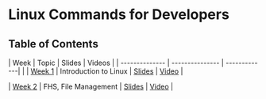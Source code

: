 # Linux Commands for Developers

## Table of Contents

| Week | Topic | Slides | Videos |
| -------------- | --------------- | -------------| |
| [Week 1](/Week-1/Lecture1.md) | Introduction to Linux | [Slides](https://docs.google.com/presentation/d/1VnF6CRQH8pO7d9HHjRSC0zmFCwZr5DJulAoOJUlIgpE/edit?usp=sharing) | [Video](https://drive.google.com/file/d/1WuH4GC-TEfWnMS6xUaH0Y-EVg1HJ5y6g/view?usp=sharing) |

| [Week 2](/Week-2/Lecture1.md) | FHS, File Management | [Slides](https://docs.google.com/presentation/d/1bLk4HU3DnkJ-nuaVs3HkEXL-SGKll7NGgm2Y2qVmfDw/edit?usp=sharing) | [Video](https://drive.google.com/file/d/1Qbf3L_19zpWFP-YAEirPCWa-XLxqq3Mj/view?usp=sharing) |



